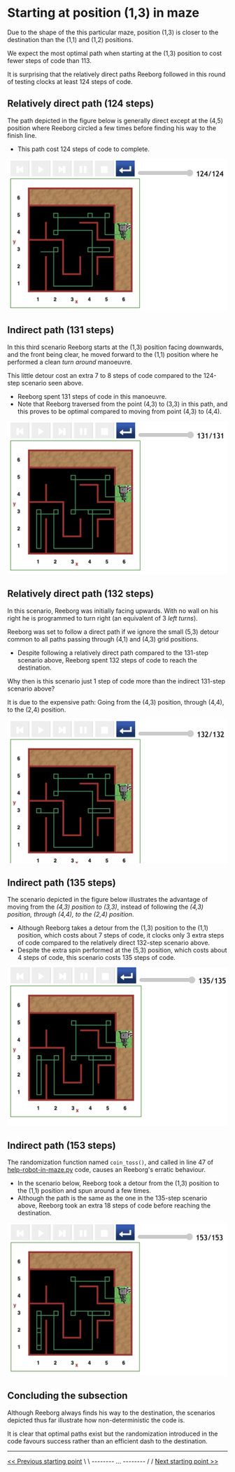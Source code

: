 # Starting at position (1,3) in maze

Due to the shape of the this particular maze, position (1,3) is closer to the destination than the (1,1) and (1,2) positions.

We expect the most optimal path when starting at the (1,3) position to cost fewer steps of code than 113.

It is surprising that the relatively direct paths Reeborg followed in this round of testing clocks at least 124 steps of code.

## Relatively direct path (124 steps)

The path depicted in the figure below is generally direct except at the (4,5) position where Reeborg circled a few times before finding his way to the finish line.

- This path cost 124 steps of code to complete.

![Figure: ... 124](../img/start-at-1-3/start@-1,3-direct-manouvre-nice.png)

## Indirect path (131 steps)

In this third scenario Reeborg starts at the (1,3) position facing downwards, and the front being clear, he moved forward to the (1,1) position where he performed a clean _turn around_ manoeuvre.

This little detour cost an extra 7 to 8 steps of code compared to the 124-step scenario seen above.

- Reeborg spent 131 steps of code in this manoeuvre.
- Note that Reeborg traversed from the point (4,3) to (3,3) in this path, and this proves to be optimal compared to moving from point (4,3) to (4,4).

![Figure: Similar but different (1,3) start](../img/start-at-1-3/start@-1,3-not-direct-manouvre3.png)

## Relatively direct path (132 steps)

In this scenario, Reeborg was initially facing upwards. With no wall on his right he is programmed to turn right (an equivalent of 3 _left turns_).

Reeborg was set to follow a direct path if we ignore the small (5,3) detour common to all paths passing through (4,1) and (4,3) grid positions.

- Despite following a relatively direct path compared to the 131-step scenario above, Reeborg spent 132 steps of code to reach the destination.

Why then is this scenario just 1 step of code more than the indirect 131-step scenario above?

It is due to the expensive path: Going from the (4,3) position, through (4,4), to the (2,4) position.

![Figure: ... 132](../img/start-at-1-3/start@-1,3-direct-manouvre.png)

## Indirect path (135 steps)

The scenario depicted in the figure below illustrates the advantage of moving from the _(4,3) position to (3,3)_, instead of following the _(4,3) position, through (4,4), to the (2,4) position_.

- Although Reeborg takes a detour from the (1,3) position to the (1,1) position, which costs about 7 steps of code, it clocks only 3 extra steps of code compared to the relatively direct 132-step scenario above.
- Despite the extra spin performed at the (5,3) position, which costs about 4 steps of code, this scenario costs 135 steps of code.

![Figure](../img/start-at-1-3/start@-1,3~not-direct-manouvre.png)

## Indirect path (153 steps)

The randomization function named `coin_toss()`, and called in line 47 of [help-robot-in-maze.py](https://github.com/EmpieichO/Robot-In-A-Maze/blob/main/help-robot-in-maze.py#L47) code, causes an Reeborg's erratic behaviour.

- In the scenario below, Reeborg took a detour from the (1,3) position to the (1,1) position and spun around a few times.
- Although the path is the same as the one in the 135-step scenario above, Reeborg took an extra 18 steps of code before reaching the destination.

![Figure: ... 153](../img/start-at-1-3/start@-1,3-not-direct-manouvre.png)

## Concluding the subsection

Although Reeborg always finds his way to the destination, the scenarios depicted thus far illustrate how non-deterministic the code is.

It is clear that optimal paths exist but the randomization introduced in the code favours success rather than an efficient dash to the destination.

---

[<< Previous starting point](<starting-at-(1,2)-position.md>) \ \ -------- ... -------- / / [Next starting point >>](<starting-at-(2,3)-position.md>)
